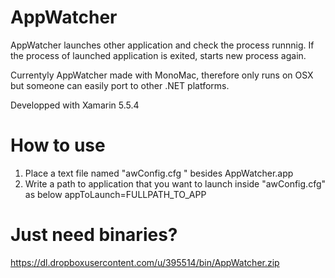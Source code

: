 # AppWatcher

AppWatcher launches other application and check the process runnnig.
If the process of launched application is exited, starts new process again.

Currentyly AppWatcher made with MonoMac, therefore only runs on OSX but someone can easily port to other .NET platforms.

Developped with Xamarin 5.5.4

# How to use
1. Place a text file named "awConfig.cfg " besides AppWatcher.app
2. Write a path to application that you want to launch inside "awConfig.cfg" as below
  appToLaunch=FULLPATH_TO_APP

# Just need binaries?
https://dl.dropboxusercontent.com/u/395514/bin/AppWatcher.zip

